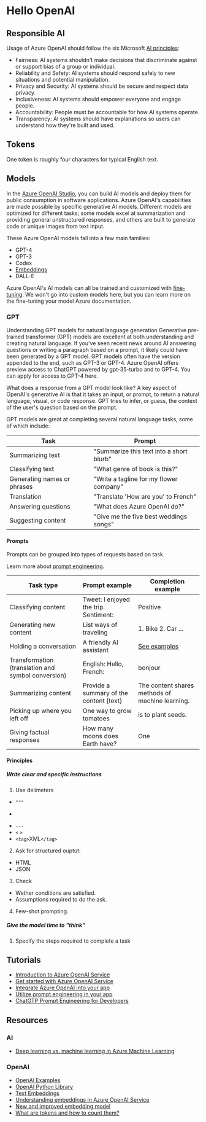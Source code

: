 # Hello OpenAI

## Responsible AI

Usage of Azure OpenAI should follow the six Microsoft [AI principles](https://learn.microsoft.com/en-us/azure/machine-learning/concept-responsible-ai):

- Fairness: AI systems shouldn't make decisions that discriminate against or support bias of a group or individual.
- Reliability and Safety: AI systems should respond safely to new situations and potential manipulation.
- Privacy and Security: AI systems should be secure and respect data privacy.
- Inclusiveness: AI systems should empower everyone and engage people.
- Accountability: People must be accountable for how AI systems operate.
- Transparency: AI systems should have explanations so users can understand how they're built and used.

## Tokens

One token is roughly four characters for typical English text.

## Models

In the [Azure OpenAI Studio](https://oai.azure.com/portal), you can build AI models and deploy them for public consumption in software applications. Azure OpenAI's capabilities are made possible by specific generative AI models. Different models are optimized for different tasks; some models excel at summarization and providing general unstructured responses, and others are built to generate code or unique images from text input.

These Azure OpenAI models fall into a few main families:

- GPT-4
- GPT-3
- Codex
- [Embeddings](https://learn.microsoft.com/en-us/azure/cognitive-services/openai/concepts/understand-embeddings)
- DALL-E

Azure OpenAI's AI models can all be trained and customized with [fine-tuning](https://learn.microsoft.com/en-us/azure/cognitive-services/openai/how-to/fine-tuning?pivots=programming-language-studio%3Fazure-portal%3Dtrue). We won't go into custom models here, but you can learn more on the fine-tuning your model Azure documentation.

### GPT

Understanding GPT models for natural language generation
Generative pre-trained transformer (GPT) models are excellent at both understanding and creating natural language. If you've seen recent news around AI answering questions or writing a paragraph based on a prompt, it likely could have been generated by a GPT model. GPT models often have the version appended to the end, such as GPT-3 or GPT-4. Azure OpenAI offers preview access to ChatGPT powered by gpt-35-turbo and to GPT-4. You can apply for access to GPT-4 here.

What does a response from a GPT model look like?
A key aspect of OpenAI's generative AI is that it takes an input, or prompt, to return a natural language, visual, or code response. GPT tries to infer, or guess, the context of the user's question based on the prompt.

GPT models are great at completing several natural language tasks, some of which include:

| Task                        | Prompt                                   |
| --------------------------- | ---------------------------------------- |
| Summarizing text            | "Summarize this text into a short blurb" |
| Classifying text            | "What genre of book is this?"            |
| Generating names or phrases | "Write a tagline for my flower company"  |
| Translation                 | "Translate 'How are you' to French"      |
| Answering questions         | "What does Azure OpenAI do?"             |
| Suggesting content          | "Give me the five best weddings songs"   |

#### Prompts

Prompts can be grouped into types of requests based on task.

Learn more about [prompt engineering](https://learn.microsoft.com/en-us/azure/cognitive-services/openai/concepts/prompt-engineering?portal=true).

| Task type                                          | Prompt example                          | Completion example                                                                                                            |
| -------------------------------------------------- | --------------------------------------- | ----------------------------------------------------------------------------------------------------------------------------- |
| Classifying content                                | Tweet: I enjoyed the trip. Sentiment:   | Positive                                                                                                                      |
| Generating new content                             | List ways of traveling                  | 1. Bike 2. Car ...                                                                                                            |
| Holding a conversation                             | A friendly AI assistant                 | [See examples](https://learn.microsoft.com/en-us/azure/cognitive-services/openai/how-to/completions#conversation?portal=true) |
| Transformation (translation and symbol conversion) | English: Hello, French:                 | bonjour                                                                                                                       |
| Summarizing content                                | Provide a summary of the content {text} | The content shares methods of machine learning.                                                                               |
| Picking up where you left off                      | One way to grow tomatoes                | is to plant seeds.                                                                                                            |
| Giving factual responses                           | How many moons does Earth have?         | One                                                                                                                           |

#### Principles

##### Write clear and specific instructions

1. Use delimeters
  - `"""`
  - `````
  - `---`
  - `<` `>`
  - `<tag>`XML`</tag>`

2. Ask for structured ouptut:
  - HTML
  - JSON

3. Check
  - Wether conditions are satisfied.
  - Assumptions required to do the ask.

4. Few-shot prompting.

##### Give the model time to "think"

1. Specify the steps required to complete a task

## Tutorials

- [Introduction to Azure OpenAI Service](https://learn.microsoft.com/en-us/training/modules/explore-azure-openai/)
- [Get started with Azure OpenAI Service](https://microsoftlearning.github.io/mslearn-openai/Instructions/Labs/01-get-started-azure-openai.html)
- [Integrate Azure OpenAI into your app](https://microsoftlearning.github.io/mslearn-openai/Instructions/Labs/02-natural-language-azure-openai.html)
- [Utilize prompt engineering in your app](https://microsoftlearning.github.io/mslearn-openai/Instructions/Labs/03-prompt-engineering.html)
- [ChatGTP Prompt Engineering for Developers](https://learn.deeplearning.ai/chatgpt-prompt-eng/lesson/1/introduction)

## Resources

### AI

- [Deep learning vs. machine learning in Azure Machine Learning](https://learn.microsoft.com/en-us/azure/machine-learning/concept-deep-learning-vs-machine-learning?view=azureml-api-2)

### OpenAI

- [OpenAI Examples](https://platform.openai.com/examples)
- [OpenAI Python Library](https://pypi.org/project/openai/)
- [Text Embeddings](https://platform.openai.com/docs/guides/embeddings/what-are-embeddings)
- [Understanding embeddings in Azure OpenAI Service](https://learn.microsoft.com/en-us/azure/cognitive-services/openai/concepts/understand-embeddings)
- [New and improved embedding model](https://openai.com/blog/new-and-improved-embedding-model)
- [What are tokens and how to count them?](https://help.openai.com/en/articles/4936856-what-are-tokens-and-how-to-count-them)
